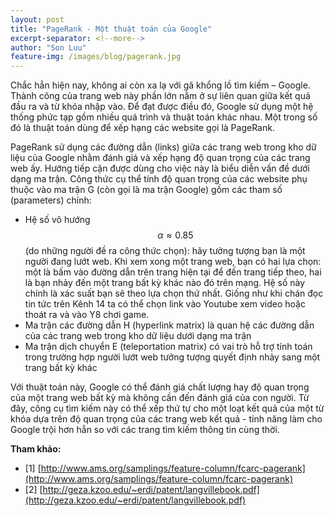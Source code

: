 ```yaml
---
layout: post
title: "PageRank - Một thuật toán của Google"
excerpt-separator: <!--more-->
author: "Son Luu"
feature-img: /images/blog/pagerank.jpg
---
```


Chắc hẳn hiện nay, không ai còn xa lạ với gã khổng lồ tìm kiếm – Google. Thành công của trang web này phần lớn nằm ở sự liên quan giữa kết quả đầu ra và từ khóa nhập vào. Để đạt được điều đó, Google sử dụng một hệ thống phức tạp gồm nhiều quá trình và thuật toán khác nhau. Một trong số đó là thuật toán dùng để xếp hạng các website gọi là PageRank.

<!--more-->

PageRank sử dụng các đường dẫn (links) giữa các trang web trong kho dữ liệu của Google nhằm đánh giá và xếp hạng độ quan trọng của các trang web ấy. Hướng tiếp cận được dùng cho việc này là biểu diễn vấn đề dưới dạng ma trận. Công thức cụ thể tính độ quan trọng của các website phụ thuộc vào ma trận G (còn gọi là ma trận Google) gồm các tham số (parameters) chính:

- Hệ số vô hướng $$\alpha \approx 0.85$$ (do những người đề ra công thức chọn): hãy tưởng tượng bạn là một người đang lướt web. Khi xem xong một trang web, bạn có hai lựa chọn: một là bấm vào đường dẫn trên trang hiện tại để đến trang tiếp theo, hai là bạn nhảy đến một trang bất kỳ khác nào đó trên mạng. Hệ số này chính là xác suất bạn sẽ theo lựa chọn thứ nhất. Giống như khi chán đọc tin tức trên Kênh 14 ta có thể chọn link vào Youtube xem video hoặc thoát ra và vào Y8 chơi game.
- Ma trận các đường dẫn H (hyperlink matrix) là quan hệ các đường dẫn của các trang web trong kho dữ liệu dưới dạng ma trận
- Ma trận dịch chuyển E (teleportation matrix) có vai trò hỗ trợ tính toán trong trường hợp người lướt web tưởng tượng quyết định nhảy sang một trang bất kỳ khác

Với thuật toán này, Google có thể đánh giá chất lượng hay độ quan trọng của một trang web bất kỳ mà không cần đến đánh giá của con người. Từ đây, công cụ tìm kiếm này có thể xếp thứ tự cho một loạt kết quả của một từ khóa dựa trên độ quan trọng của các trang web kết quả - tính năng làm cho Google trội hơn hẳn so với các trang tìm kiếm thông tin cùng thời.

**Tham khảo:**
- \[1\] [http://www.ams.org/samplings/feature-column/fcarc-pagerank](http://www.ams.org/samplings/feature-column/fcarc-pagerank)
- \[2\] [http://geza.kzoo.edu/~erdi/patent/langvillebook.pdf](http://geza.kzoo.edu/~erdi/patent/langvillebook.pdf)
